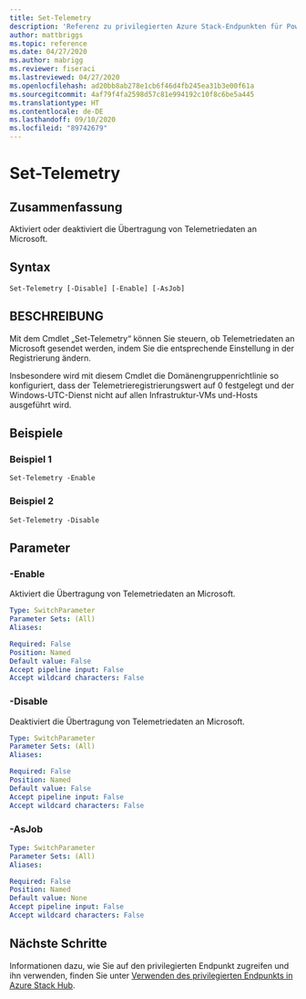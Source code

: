 ```yaml
---
title: Set-Telemetry
description: 'Referenz zu privilegierten Azure Stack-Endpunkten für PowerShell: Close-PrivilegedEndpoint'
author: mattbriggs
ms.topic: reference
ms.date: 04/27/2020
ms.author: mabrigg
ms.reviewer: fiseraci
ms.lastreviewed: 04/27/2020
ms.openlocfilehash: ad20bb8ab278e1cb6f46d4fb245ea31b3e00f61a
ms.sourcegitcommit: 4af79f4fa2598d57c81e994192c10f8c6be5a445
ms.translationtype: HT
ms.contentlocale: de-DE
ms.lasthandoff: 09/10/2020
ms.locfileid: "89742679"
---
```

# <a name="set-telemetry"></a>Set-Telemetry

## <a name="synopsis"></a>Zusammenfassung
Aktiviert oder deaktiviert die Übertragung von Telemetriedaten an Microsoft.

## <a name="syntax"></a>Syntax

```
Set-Telemetry [-Disable] [-Enable] [-AsJob]
```

## <a name="description"></a>BESCHREIBUNG
Mit dem Cmdlet „Set-Telemetry“ können Sie steuern, ob Telemetriedaten an Microsoft gesendet werden, indem Sie die entsprechende Einstellung in der Registrierung ändern.

Insbesondere wird mit diesem Cmdlet die Domänengruppenrichtlinie so konfiguriert, dass der Telemetrieregistrierungswert auf 0 festgelegt und der Windows-UTC-Dienst nicht auf allen Infrastruktur-VMs und-Hosts ausgeführt wird.

## <a name="examples"></a>Beispiele

### <a name="example-1"></a>Beispiel 1
```
Set-Telemetry -Enable
```

### <a name="example-2"></a>Beispiel 2
```
Set-Telemetry -Disable
```

## <a name="parameters"></a>Parameter

### <a name="-enable"></a>-Enable
Aktiviert die Übertragung von Telemetriedaten an Microsoft.

```yaml
Type: SwitchParameter
Parameter Sets: (All)
Aliases:

Required: False
Position: Named
Default value: False
Accept pipeline input: False
Accept wildcard characters: False
```

### <a name="-disable"></a>-Disable
Deaktiviert die Übertragung von Telemetriedaten an Microsoft.

```yaml
Type: SwitchParameter
Parameter Sets: (All)
Aliases:

Required: False
Position: Named
Default value: False
Accept pipeline input: False
Accept wildcard characters: False
```

### <a name="-asjob"></a>-AsJob


```yaml
Type: SwitchParameter
Parameter Sets: (All)
Aliases:

Required: False
Position: Named
Default value: None
Accept pipeline input: False
Accept wildcard characters: False
```

## <a name="next-steps"></a>Nächste Schritte

Informationen dazu, wie Sie auf den privilegierten Endpunkt zugreifen und ihn verwenden, finden Sie unter [Verwenden des privilegierten Endpunkts in Azure Stack Hub](../../operator/azure-stack-privileged-endpoint.md).
